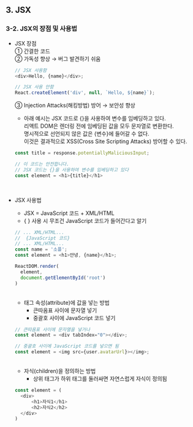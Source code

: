 ## 3. JSX   
### 3-2. JSX의 장점 및 사용법   
- JSX 장점   
  ① 간결한 코드   
  ② 가독성 향상 → 버그 발견하기 쉬움   
  ```javascript
  // JSX 사용함
  <div>Hello, {name}</div>;

  // JSX 사용 안함
  React.createElement('div', null, `Hello, ${name}`);
  ```
  ③ Injection Attacks(해킹방법) 방어 → 보안성 향상   
     * 아래 예시는 JSX 코드로 {}을 사용하여 변수를 임베딩하고 있다.   
       리액트 DOM은 렌더링 전에 임베딩된 값을 모두 문자열로 변환한다.   
       명시적으로 선언되지 않은 값은 {변수}에 들어갈 수 없다.   
       이것은 결과적으로 XSS(Cross Site Scripting Attacks) 방어할 수 있다.
  ```javascript
  const title = response.potentiallyMaliciousInput;

  // 이 코드는 안전합니다.
  // JSX 코드는 {}을 사용하여 변수를 임베딩하고 있다
  const element = <h1>{title}</h1>
  ```
  <br>

- JSX 사용법   
  * JSX = JavaScript 코드 + XML/HTML   
  * { } 사용 시 무조건 JavaScript 코드가 들어간다고 알기   
  ```javascript
  // ... XML/HTML...
  //  {JavaScript 코드}
  // ... XML/HTML...
  const name = '소플';
  const element = <h1>안녕, {name}</h1>;

  ReactDOM.render(
    element,
    document.getElementById('root')
  )
  ```
  <br>

  * 태그 속성(attribute)에 값을 넣는 방법   
    - 큰따옴표 사이에 문자열 넣기   
    - 중괄호 사이에 JavaScript 코드 넣기   
  ```javascript
  // 큰따옴표 사이에 문자열을 넣거나
  const element = <div tabIndex="0"></div>;

  // 중괄호 사이에 JavaScript 코드를 넣으면 됨
  const element = <img src={user.avatarUrl}></img>;
  ```
  <br>

  * 자식(children)을 정의하는 방법   
    - 상위 태그가 하위 태그를 둘러싸면 자연스럽게 자식이 정의됨   
  ```javascript
  const element = (
    <div>
        <h1>자식1</h1>
        <h2>자식2</h2>
    </div>
  )
  ```
  <br>
